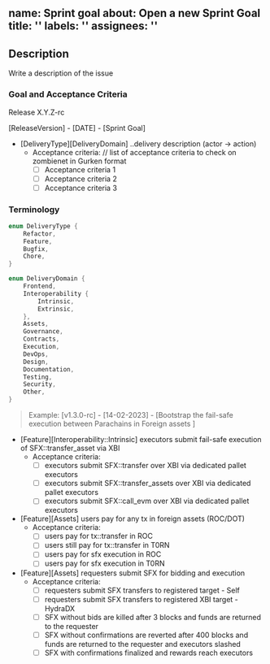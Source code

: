 name: Sprint goal
about: Open a new Sprint Goal
title: ''
labels: ''
assignees: ''
---
## Description

Write a description of the issue


### Goal and Acceptance Criteria
Release X.Y.Z-rc

[ReleaseVersion] - [DATE] - [Sprint Goal]
- [DeliveryType][DeliveryDomain] ..delivery description (actor -> action)
   - Acceptance criteria: // list of acceptance criteria to check on zombienet in Gurken format
        - [ ] Acceptance criteria 1
        - [ ] Acceptance criteria 2
        - [ ] Acceptance criteria 3

### Terminology

```rust
enum DeliveryType { 
    Refactor,
    Feature,
    Bugfix,
    Chore,
}

enum DeliveryDomain {
    Frontend,
    Interoperability {
        Intrinsic,
        Extrinsic,
    },
    Assets,
    Governance,
    Contracts,
    Execution,
    DevOps,
    Design,
    Documentation,
    Testing,
    Security,
    Other,
}
```

> Example:
> [v1.3.0-rc] - [14-02-2023] - [Bootstrap the fail-safe execution between Parachains in Foreign assets ]
- [Feature][Interoperability::Intrinsic] executors submit fail-safe execution of SFX::transfer_asset via XBI
    - Acceptance criteria:
        - [ ] executors submit SFX::transfer over XBI via dedicated pallet executors 
        - [ ] executors submit SFX::transfer_assets over XBI via dedicated pallet executors 
        - [ ] executors submit SFX::call_evm over XBI via dedicated pallet executors 
- [Feature][Assets] users pay for any tx in foreign assets (ROC/DOT)
    - Acceptance criteria:
        - [ ] users pay for tx::transfer in ROC
        - [ ] users still pay for tx::transfer in T0RN
        - [ ] users pay for sfx execution in ROC 
        - [ ] users pay for sfx execution in T0RN
- [Feature][Assets] requesters submit SFX for bidding and execution 
    - Acceptance criteria:
        - [ ] requesters submit SFX transfers to registered target - Self
        - [ ] requesters submit SFX transfers to registered XBI target - HydraDX
        - [ ] SFX without bids are killed after 3 blocks and funds are returned to the requester
        - [ ] SFX without confirmations are reverted after 400 blocks and funds are returned to the requester and executors slashed
        - [ ] SFX with confirmations finalized and rewards reach executors
